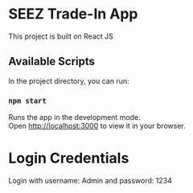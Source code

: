 # SEEZ Trade-In App

This project is built on React JS

## Available Scripts

In the project directory, you can run:

### `npm start`

Runs the app in the development mode.\
Open [http://localhost:3000](http://localhost:3000) to view it in your browser.

# Login Credentials

Login with username: Admin and password: 1234
